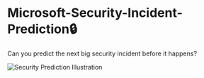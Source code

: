 # Microsoft-Security-Incident-Prediction🔒
Can you predict the next big security incident before it happens?

![Security Prediction Illustration](images/image1.png)
